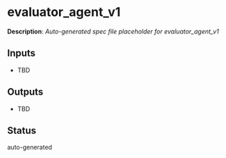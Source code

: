 # evaluator_agent_v1

**Description**: _Auto-generated spec file placeholder for evaluator_agent_v1_

## Inputs
- TBD

## Outputs
- TBD

## Status
auto-generated
